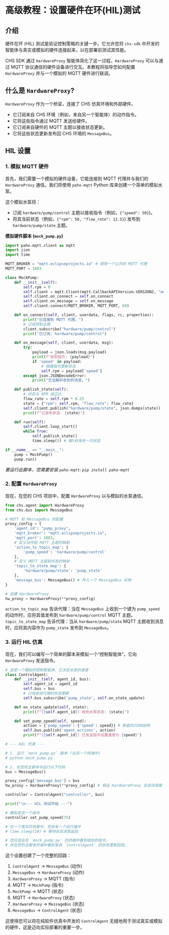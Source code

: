 # 高级教程：设置硬件在环(HIL)测试

## 介绍

硬件在环 (HIL) 测试是验证控制策略的关键一步。它允许您将 `chs-sdk` 中开发的智能体与真实或模拟的硬件连接起来，以在部署前测试其性能。

CHS SDK 通过 `HardwareProxy` 智能体简化了这一过程，`HardwareProxy` 可以与通过 MQTT 协议通信的硬件设备进行交互。本教程将指导您如何配置 `HardwareProxy` 并与一个模拟的 MQTT 硬件进行联调。

## 什么是 `HardwareProxy`?

`HardwareProxy` 作为一个桥梁，连接了 CHS 仿真环境和外部硬件。
- 它订阅来自 CHS 环境（例如，来自另一个智能体）的动作指令。
- 它将这些指令通过 MQTT 发送给硬件。
- 它订阅来自硬件的 MQTT 主题以接收状态更新。
- 它将这些状态更新发布回 CHS 环境的 `MessageBus`。

## HIL 设置

### 1. 模拟 MQTT 硬件

首先，我们需要一个模拟的硬件设备，它能连接到 MQTT 代理并与我们的 `HardwareProxy` 通信。我们将使用 `paho-mqtt` Python 库来创建一个简单的模拟水泵。

这个模拟水泵将：
- 订阅 `hardware/pump/control` 主题以接收指令（例如，`{"speed": 50}`)。
- 将其当前状态（例如，`{"rpm": 50, "flow_rate": 12.5}`) 发布到 `hardware/pump/state` 主题。

**模拟硬件脚本 (`mock_pump.py`)**

```python
import paho.mqtt.client as mqtt
import json
import time

MQTT_BROKER = "mqtt.eclipseprojects.io" # 使用一个公共的 MQTT 代理
MQTT_PORT = 1883

class MockPump:
    def __init__(self):
        self.rpm = 0
        self.client = mqtt.Client(mqtt.CallbackAPIVersion.VERSION2, "mock-pump")
        self.client.on_connect = self.on_connect
        self.client.on_message = self.on_message
        self.client.connect(MQTT_BROKER, MQTT_PORT, 60)

    def on_connect(self, client, userdata, flags, rc, properties):
        print("已连接到 MQTT 代理。")
        # 订阅控制主题
        client.subscribe("hardware/pump/control")
        print("已订阅: hardware/pump/control")

    def on_message(self, client, userdata, msg):
        try:
            payload = json.loads(msg.payload)
            print(f"收到指令: {payload}")
            if 'speed' in payload:
                # 根据指令更新状态
                self.rpm = payload['speed']
        except json.JSONDecodeError:
            print("无法解析收到的消息。")

    def publish_state(self):
        # 状态与 RPM 成正比
        flow_rate = self.rpm * 0.25
        state = {"rpm": self.rpm, "flow_rate": flow_rate}
        self.client.publish("hardware/pump/state", json.dumps(state))
        print(f"已发布状态: {state}")

    def run(self):
        self.client.loop_start()
        while True:
            self.publish_state()
            time.sleep(5) # 每5秒发布一次状态

if __name__ == "__main__":
    pump = MockPump()
    pump.run()
```
*要运行此脚本，您需要安装 `paho-mqtt`: `pip install paho-mqtt`*

### 2. 配置 `HardwareProxy`

现在，在您的 CHS 项目中，配置 `HardwareProxy` 以与模拟的水泵通信。

```python
from chs.agent import HardwareProxy
from chs.bus import MessageBus

# MQTT 和 MessageBus 的配置
proxy_config = {
    'agent_id': "pump_proxy",
    'mqtt_broker': "mqtt.eclipseprojects.io",
    'mqtt_port': 1883,
    # 定义动作到 MQTT 主题的映射
    'action_to_topic_map': {
        'pump_speed': 'hardware/pump/control'
    },
    # 定义 MQTT 主题到状态的映射
    'topic_to_state_map': {
        'hardware/pump/state': 'pump_state'
    },
    'message_bus': MessageBus() # 传入一个 MessageBus 实例
}

# 创建 HardwareProxy
hw_proxy = HardwareProxy(**proxy_config)
```
`action_to_topic_map` 告诉代理：当在 `MessageBus` 上收到一个键为 `pump_speed` 的动作时，应将其值发布到 `hardware/pump/control` MQTT 主题。
`topic_to_state_map` 告诉代理：当从 `hardware/pump/state` MQTT 主题收到消息时，应将其内容作为 `pump_state` 发布到 `MessageBus`。

### 3. 运行 HIL 仿真

现在，我们可以编写一个简单的脚本来模拟一个“控制智能体”，它向 `HardwareProxy` 发送指令。

```python
# 这是一个模拟的控制智能体，它决定水泵的速度
class ControlAgent:
    def __init__(self, agent_id, bus):
        self.agent_id = agent_id
        self.bus = bus
        # 订阅来自代理的状态更新
        self.bus.subscribe('pump_state', self.on_state_update)

    def on_state_update(self, state):
        print(f"[{self.agent_id}] 收到水泵状态: {state}")

    def set_pump_speed(self, speed):
        action = {'pump_speed': {'speed': speed}} # 嵌套的JSON结构
        self.bus.publish('agent_actions', action)
        print(f"[{self.agent_id}] 已发送指令设置速度为 {speed}")

# --- HIL 仿真 ---

# 1. 运行 `mock_pump.py` 脚本 (在另一个终端中)
# python mock_pump.py

# 2. 在您的主脚本中运行以下代码
bus = MessageBus()

proxy_config['message_bus'] = bus
hw_proxy = HardwareProxy(**proxy_config) # 假设 HardwareProxy 会自动连接

controller = ControlAgent("controller", bus)

print("\n--- HIL 测试开始 ---")

# 模拟发送一个指令
controller.set_pump_speed(75)

# 在一个真实的场景中，您会有一个运行循环
# time.sleep(10) # 等待状态消息返回

# 您应该会在 `mock_pump.py` 的终端中看到收到的指令，
# 并在您的主脚本终端中看到来自 `ControlAgent` 的状态更新回显。
```

这个设置创建了一个完整的回路：
1. `ControlAgent` -> `MessageBus` (动作)
2. `MessageBus` -> `HardwareProxy` (动作)
3. `HardwareProxy` -> MQTT (指令)
4. MQTT -> `MockPump` (指令)
5. `MockPump` -> MQTT (状态)
6. MQTT -> `HardwareProxy` (状态)
7. `HardwareProxy` -> `MessageBus` (状态)
8. `MessageBus` -> `ControlAgent` (状态)

这使得您可以将在纯软件仿真中开发的 `ControlAgent` 无缝地用于测试真实或模拟的硬件，这是迈向实际部署的重要一步。
